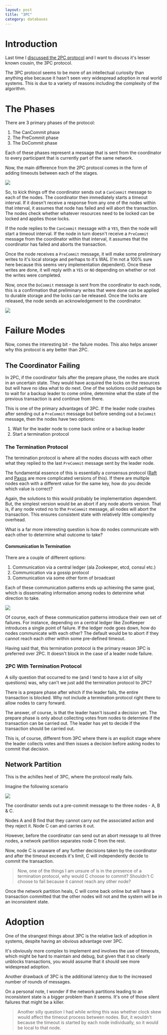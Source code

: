 ```yaml
---
layout: post
title: "3PC"
category: databases
---
```


# Introduction

Last time I [discussed the 2PC protocol](https://yrohitha.github.io/databases/2023/09/16/2PC.html) and I want to discuss it's lesser known cousin, the 3PC protocol.

The 3PC protocol seems to be more of an intellectual curiosity than anything else because it hasn't seen very widespread adoption in real world systems. This is due to a variety of reasons including the complexity of the algorithm.

# The Phases

There are 3 primary phases of the protocol:

1. The CanCommit phase
2. The PreCommit phase
3. The DoCommit phase

Each of these phases represent a message that is sent from the coordinator to every participant that is currently part of the same network.

Now, the main difference from the 2PC protocol comes in the form of adding timeouts between each of the stages.

![](/assets/img/databases/3PC/overview_3PC.png)

So, to kick things off the coordinator sends out a `CanCommit` message to each of the nodes. The coordinator then immediately starts a timeout interval. If it doesn't receive a response from any one of the nodes within that interval, it assumes that node has failed and will abort the transaction. The nodes check whether whatever resources need to be locked can be locked and applies those locks.

If the node replies to the `CanCommit` message with a `YES`, then the node will start a timeout interval. If the node in turn doesn't receive a `PreCommit` message from the coordinator within that interval, it assumes that the coordinator has failed and aborts the transaction.

Once the node receives a `PreCommit` message, it will make some preliminary writes to it's local storage and perhaps to it's WAL (I'm not a 100% sure here because this seems very implementation dependent). Once these writes are done, it will reply with a `YES` or `NO` depending on whether or not the writes were completed.

Now, once the `DoCommit` message is sent from the coordinator to each node, this is a confirmation that preliminary writes that were done can be applied to durable storage and the locks can be released. Once the locks are released, the node sends an acknowledgement to the coordinator.

![](/assets/img/databases/3PC/successful_run_3PC.png)

# Failure Modes

Now, comes the interesting bit - the failure modes. This also helps answer why this protocol is any better than 2PC.

## The Coordinator Failing

In 2PC, if the coordinator fails after the prepare phase, the nodes are stuck in an uncertain state. They would have acquired the locks on the resources but will have no idea what to do next. One of the solutions could perhaps be to wait for a backup leader to come online, determine what the state of the previous transaction is and continue from there.

This is one of the primary advantages of 3PC. If the leader node crashes after sending out a `PreCommit` message but before sending out a `DoCommit` message, then the nodes have two options:

1. Wait for the leader node to come back online or a backup leader
2. Start a termination protocol

### The Termination Protocol

The termination protocol is where all the nodes discuss with each other what they replied to the last `PreCommit` message sent by the leader node.

The fundamental essence of this is essentially a consensus protocol ([Raft](https://raft.github.io/raft.pdf) and [Paxos](https://martinfowler.com/articles/patterns-of-distributed-systems/paxos.html) are more complicated versions of this). If there are multiple nodes each with a different value for the same key, how do you decide which value is correct?

Again, the solutions to this would probably be implementation dependent. But, the simplest version would be an abort if any node aborts version. That is, if any node voted no to the `PreCommit` message, all nodes will abort the transaction. This ensures consistent state with relatively little complexity overhead.

What is a far more interesting question is how do nodes communicate with each other to determine what outcome to take?

#### Communication In Termination

There are a couple of different options:

1. Communication via a central ledger (ala Zookeeper, etcd, consul etc.)
2. Communication via a gossip protocol
3. Communication via some other form of broadcast

Each of these communication patterns ends up achieving the same goal, which is disseminating information among nodes to determine what direction to take.

![](/assets/img/databases/3PC/termination_protocol_3PC.png)

Of course, each of these communication patterns introduce their own set of failures. For instance, depending on a central ledger like ZooKeeper introduces a single point of failure. If the ledger node goes down, how do nodes communicate with each other? The default would be to abort if they cannot reach each other within some pre-defined timeout.

Having said that, this termination protocol is the primary reason 3PC is preferred over 2PC. It doesn't block in the case of a leader node failure.

### 2PC With Termination Protocol

A silly question that occurred to me (and I tend to have a lot of silly questions) was, why can't we just add the termination protocol to 2PC?

There is a prepare phase after which if the leader fails, the entire transaction is blocked. Why not include a termination protocol right there to allow nodes to carry forward.

The answer, of course, is that the leader hasn't issued a decision yet. The prepare phase is only about collecting votes from nodes to determine if the transaction can be carried out. The leader has yet to decide if the transaction should be carried out.

This is, of course, different from 3PC where there is an explicit stage where the leader collects votes and then issues a decision before asking nodes to commit that decision.

## Network Partition

This is the achilles heel of 3PC, where the protocol really fails.

Imagine the following scenario

![](/assets/img/databases/3PC/network_partition_3PC.png)

The coordinator sends out a pre-commit message to the three nodes - A, B & C.

Nodes A and B find that they cannot carry out the associated action and they reject it. Node C can and carries it out.

However, before the coordinator can send out an abort message to all three nodes, a network partition separates node C from the rest.

Now, node C is unaware of any further decisions taken by the coordinator and after the timeout exceeds it's limit, C will independently decide to commit the transaction.

> Now, one of the things I am unsure of is in the presence of a termination protocol, why would C choose to commit? Shouldn't C choose to fail because it cannot reach any other node?

Once the network partition heals, C will come back online but will have a transaction committed that the other nodes will not and the system will be in an inconsistent state.

# Adoption

One of the strangest things about 3PC is the relative lack of adoption in systems, despite having an obvious advantage over 3PC.

It's obviously more complex to implement and involves the use of timeouts, which might be hard to maintain and debug, but given that it so clearly unblocks transactions, you would assume that it should see more widespread adoption.

Another drawback of 3PC is the additional latency due to the increased number of rounds of messages.

On a personal note, I wonder if the network partitions leading to an inconsistent state is a bigger problem than it seems. It's one of those silent failures that might be a killer.

> Another silly question I had while writing this was whether clock skew would affect the timeout process between nodes. But, it wouldn't because the timeout is started by each node individually, so it would be local to that node.
